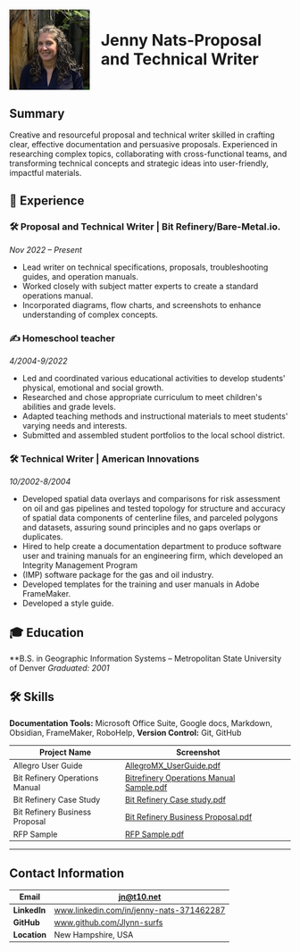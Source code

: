 
<h1 style="display: flex; align-items: center;">
    <img src="Cropped_image2.jpeg" alt="Image" width="150" style="margin-right: 20px;">
    Jenny Nats-Proposal and Technical Writer
</h1>

## Summary
Creative and resourceful proposal and technical writer skilled in crafting clear, effective documentation and persuasive proposals. Experienced in researching complex topics, collaborating with cross-functional teams, and transforming technical concepts and strategic ideas into user-friendly, impactful materials.

## 💼 Experience
### 🛠 Proposal and Technical Writer | Bit Refinery/Bare-Metal.io.
*Nov 2022 – Present*
- Lead writer on technical specifications, proposals, troubleshooting guides, and operation manuals.
- Worked closely with subject matter experts to create a standard operations manual.
- Incorporated diagrams, flow charts, and screenshots to enhance understanding of complex concepts.
### ✍️ Homeschool teacher
*4/2004-9/2022*
- Led and coordinated various educational activities to develop students' physical, emotional and social growth.
- Researched and chose appropriate curriculum to meet children's abilities and grade levels.
- Adapted teaching methods and instructional materials to meet students' varying needs and interests.
- Submitted and assembled student portfolios to the local school district.
### 🛠 Technical Writer | American Innovations
*10/2002-8/2004*
- Developed spatial data overlays and comparisons for risk assessment on oil and gas pipelines and tested topology for structure and accuracy of spatial data components of centerline files, and parceled polygons and datasets, assuring sound principles and no gaps overlaps or duplicates.
- Hired to help create a documentation department to produce software user and training manuals for an engineering firm, which developed an Integrity Management Program
- (IMP) software package for the gas and oil industry.
- Developed templates for the training and user manuals in Adobe FrameMaker.
- Developed a style guide.
## 🎓 Education
**B.S. in Geographic Information Systems – Metropolitan State University of Denver *Graduated: 2001*
## 🛠 Skills
**Documentation Tools:** Microsoft Office Suite, Google docs, Markdown, Obsidian,  FrameMaker, RoboHelp,
**Version Control:** Git, GitHub 

| Project Name                   | Screenshot                                   |     |     |
| ------------------------------ | -------------------------------------------- | --- | --- |
| Allegro User Guide             | [AllegroMX_UserGuide.pdf](samples/AllegroMX_UserGuide.pdf)                  |     |     |
| Bit Refinery Operations Manual | [Bitrefinery Operations Manual Sample.pdf](samples/Bitrefinery%20Operations%20Manual.pdf) |     |     |
| Bit Refinery Case Study        | [Bit Refinery Case study.pdf](samples/BitRefineryCasestudy.pdf)             |     |     |
| Bit Refinery Business Proposal | [Bit Refinery Business Proposal.pdf](samples/BitRefineryBusinessProposal.pdf)      |     |     |
| RFP Sample                     | [RFP Sample.pdf](samples/RFPSample.pdf)                          |     |     |

---
## Contact Information

| **Email**    | jn@t10.net                               |
| ------------ | ---------------------------------------- |
| **LinkedIn** | www.linkedin.com/in/jenny-nats-371462287 |
| **GitHub**   | www.github.com/Jlynn-surfs               |
| **Location** | New Hampshire, USA                       |


